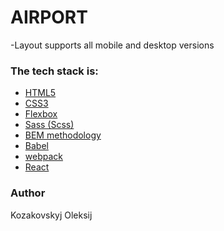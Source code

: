 # AIRPORT
-Layout supports all mobile and desktop versions

### The tech stack is:
- [HTML5](https://en.wikipedia.org/wiki/HTML5)
- [CSS3](https://en.wikipedia.org/wiki/Cascading_Style_Sheets)
- [Flexbox](https://en.wikipedia.org/wiki/CSS_Flexible_Box_Layout)
- [Sass (Scss)](https://sass-lang.com)
- [BEM methodology](https://en.bem.info/methodology)
- [Babel](https://https://babeljs.io)
- [webpack](https://webpack.js.org)
- [React](https://https://reactjs.org)
### Author
Kozakovskyj Oleksij
